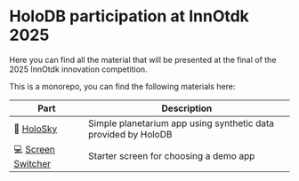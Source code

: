 # HoloDB participation at InnOtdk 2025

Here you can find all the material that will be presented
at the final of the 2025 InnOtdk innovation competition.

This is a monorepo, you can find the following materials here:

| Part | Description |
| --- | --- |
| :stars: [HoloSky](holosky/README.md) | Simple planetarium app using synthetic data provided by HoloDB |
| :computer: [Screen Switcher](screen-switcher/README.md) | Starter screen for choosing a demo app |
